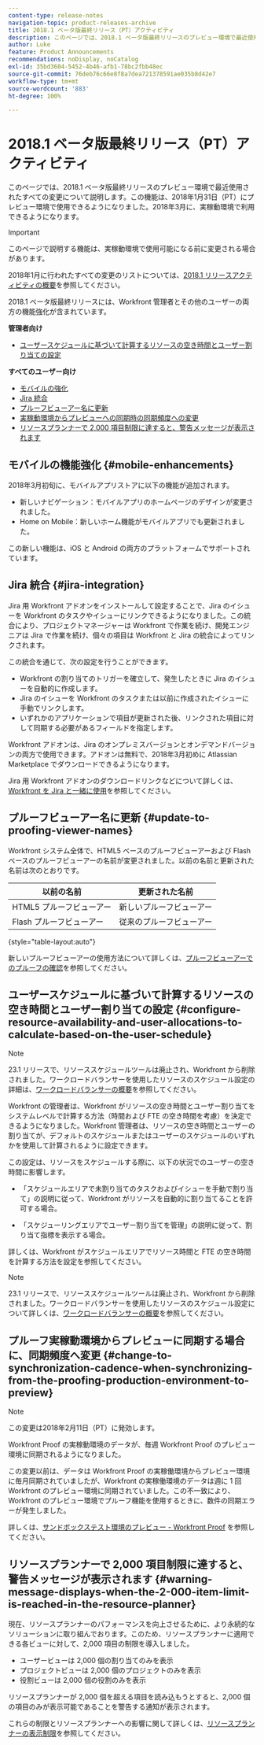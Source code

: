 ```yaml
---
content-type: release-notes
navigation-topic: product-releases-archive
title: 2018.1 ベータ版最終リリース（PT）アクティビティ
description: このページでは、2018.1 ベータ版最終リリースのプレビュー環境で最近使用されたすべての変更について説明します。この機能は、2018年1月31日（PT）にプレビュー環境で使用できるようになりました。2018年3月に、実稼動環境で利用できるようになります。
author: Luke
feature: Product Announcements
recommendations: noDisplay, noCatalog
exl-id: 35bd3604-5452-4b46-afb1-78bc2fbb48ec
source-git-commit: 76deb76c66e8f8a7dea721378591ae035b8d42e7
workflow-type: tm+mt
source-wordcount: '883'
ht-degree: 100%

---
```


# 2018.1 ベータ版最終リリース（PT）アクティビティ

このページでは、2018.1 ベータ版最終リリースのプレビュー環境で最近使用されたすべての変更について説明します。この機能は、2018年1月31日（PT）にプレビュー環境で使用できるようになりました。2018年3月に、実稼動環境で利用できるようになります。

>[!IMPORTANT]
>
>このページで説明する機能は、実稼動環境で使用可能になる前に変更される場合があります。

2018年1月に行われたすべての変更のリストについては、[2018.1 リリースアクティビティの概要](../../../../product-announcements/product-releases/quarterly-release-archive/2018.1-release-activity/2018.1-release-activity-overview.md)を参照してください。

2018.1 ベータ版最終リリースには、Workfront 管理者とその他のユーザーの両方の機能強化が含まれています。

**管理者向け**

* [ユーザースケジュールに基づいて計算するリソースの空き時間とユーザー割り当ての設定](#configure-resource-availability-and-user-allocations-to-calculate-based-on-the-user-schedule)

**すべてのユーザー向け**

* [モバイルの強化](#mobile-enhancements)
* [Jira 統合](#jira-integration)
* [プルーフビューアー名に更新](#update-to-proofing-viewer-names)
* [実稼動環境からプレビューへの同期時の同期頻度への変更](#change-to-synchronization-cadence-when-synchronizing-from-the-proofing-production-environment-to-preview)
* [リソースプランナーで 2,000 項目制限に達すると、警告メッセージが表示されます](#warning-message-displays-when-the-2-000-item-limit-is-reached-in-the-resource-planner)

## モバイルの機能強化 {#mobile-enhancements}

2018年3月初旬に、モバイルアプリストアに以下の機能が追加されます。

* 新しいナビゲーション：モバイルアプリのホームページのデザインが変更されました。
* Home on Mobile：新しいホーム機能がモバイルアプリでも更新されました。

この新しい機能は、iOS と Android の両方のプラットフォームでサポートされています。

## Jira 統合 {#jira-integration}

Jira 用 Workfront アドオンをインストールして設定することで、Jira のイシューを Workfront のタスクやイシューにリンクできるようになりました。この統合により、プロジェクトマネージャーは Workfront で作業を続け、開発エンジニアは Jira で作業を続け、個々の項目は Workfront と Jira の統合によってリンクされます。

この統合を通じて、次の設定を行うことができます。

* Workfront の割り当てのトリガーを確立して、発生したときに Jira のイシューを自動的に作成します。
* Jira のイシューを Workfront のタスクまたは以前に作成されたイシューに手動でリンクします。
* いずれかのアプリケーションで項目が更新された後、リンクされた項目に対して同期する必要があるフィールドを指定します。

Workfront アドオンは、Jira のオンプレミスバージョンとオンデマンドバージョンの両方で使用できます。アドオンは無料で、2018年3月初めに Atlassian Marketplace でダウンロードできるようになります。

Jira 用 Workfront アドオンのダウンロードリンクなどについて詳しくは、[Workfront を Jira と一緒に使用](https://support.workfront.com/hc/en-us/sections/115001130053)を参照してください。

## プルーフビューアー名に更新 {#update-to-proofing-viewer-names}

Workfront システム全体で、HTML5 ベースのプルーフビューアーおよび Flash ベースのプルーフビューアーの名前が変更されました。以前の名前と更新された名前は次のとおりです。

| **以前の名前** | **更新された名前** |
|---|---|
| HTML5 プルーフビューアー | 新しいプルーフビューアー |
| Flash プルーフビューアー | 従来のプルーフビューアー |

{style="table-layout:auto"}

新しいプルーフビューアーの使用方法について詳しくは、[プルーフビューアーでのプルーフの確認](https://support.workfront.com/hc/en-us/sections/115000275214)を参照してください。

## ユーザースケジュールに基づいて計算するリソースの空き時間とユーザー割り当ての設定 {#configure-resource-availability-and-user-allocations-to-calculate-based-on-the-user-schedule}

>[!NOTE]
>
23.1 リリースで、リソーススケジュールツールは廃止され、Workfront から削除されました。ワークロードバランサーを使用したリソースのスケジュール設定の詳細は、[ワークロードバランサーの概要](../../../../resource-mgmt/workload-balancer/overview-workload-balancer.md)を参照してください。

Workfront の管理者は、Workfront がリソースの空き時間とユーザー割り当てをシステムレベルで計算する方法（時間および FTE の空き時間を考慮）を決定できるようになりました。Workfront 管理者は、リソースの空き時間とユーザーの割り当てが、デフォルトのスケジュールまたはユーザーのスケジュールのいずれかを使用して計算されるように設定できます。

この設定は、リソースをスケジュールする際に、以下の状況でのユーザーの空き時間に影響します。

* 「スケジュールエリアで未割り当てのタスクおよびイシューを手動で割り当て」の説明に従って、Workfront がリソースを自動的に割り当てることを許可する場合。

* 「スケジューリングエリアでユーザー割り当てを管理」の説明に従って、割り当て指標を表示する場合。

詳しくは、Workfront がスケジュールエリアでリソース時間と FTE の空き時間を計算する方法を設定を参照してください。

>[!NOTE]
>
23.1 リリースで、リソーススケジュールツールは廃止され、Workfront から削除されました。ワークロードバランサーを使用したリソースのスケジュール設定について詳しくは、[ワークロードバランサーの概要](../../../../resource-mgmt/workload-balancer/overview-workload-balancer.md)を参照してください。


## プルーフ実稼動環境からプレビューに同期する場合に、同期頻度へ変更 {#change-to-synchronization-cadence-when-synchronizing-from-the-proofing-production-environment-to-preview}

>[!NOTE]
>
この変更は2018年2月11日（PT）に発効します。

Workfront Proof の実稼動環境のデータが、毎週 Workfront Proof のプレビュー環境に同期されるようになりました。

この変更以前は、データは Workfront Proof の実稼働環境からプレビュー環境に毎月同期されていましたが、Workfront の実稼働環境のデータは週に 1 回 Workfront のプレビュー環境に同期されていました。この不一致により、Workfront のプレビュー環境でプルーフ機能を使用するときに、数件の同期エラーが発生しました。 

詳しくは、[サンドボックステスト環境のプレビュー - Workfront Proof](../../../../workfront-proof/wp-getstarted/system-information/preview-sandbox.md) を参照してください。

## リソースプランナーで 2,000 項目制限に達すると、警告メッセージが表示されます {#warning-message-displays-when-the-2-000-item-limit-is-reached-in-the-resource-planner}

現在、リソースプランナーのパフォーマンスを向上させるために、より永続的なソリューションに取り組んでおります。このため、リソースプランナーに適用できる各ビューに対して、2,000 項目の制限を導入しました。

* ユーザービューは 2,000 個の割り当てのみを表示
* プロジェクトビューは 2,000 個のプロジェクトのみを表示
* 役割ビューは 2,000 個の役割のみを表示

リソースプランナーが 2,000 個を超える項目を読み込もうとすると、2,000 個の項目のみが表示可能であることを警告する通知が表示されます。

これらの制限とリソースプランナーへの影響に関して詳しくは、[リソースプランナーの表示制限](../../../../resource-mgmt/resource-planning/resource-planner-display-limitations.md)を参照してください。

<!--
<p data-mc-conditions="QuicksilverOrClassic.Draft mode">To participate in our beta program for the Resource Planner performance, see <a href="../../../../product-announcements/betas/resource-planner-performance-beta.md" class="MCXref xref">Resource Planner performance beta </a>.</p>
-->
